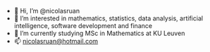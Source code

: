 - 👋 Hi, I’m @nicolasruan
- 👀 I’m interested in mathematics, statistics, data analysis, artificial intelligence, software development and finance
- 🌱 I’m currently studying MSc in Mathematics at KU Leuven
- 📫 nicolasruan@hotmail.com

<!---
nicolasruan/nicolasruan is a ✨ special ✨ repository because its `README.md` (this file) appears on your GitHub profile.
You can click the Preview link to take a look at your changes.
--->

